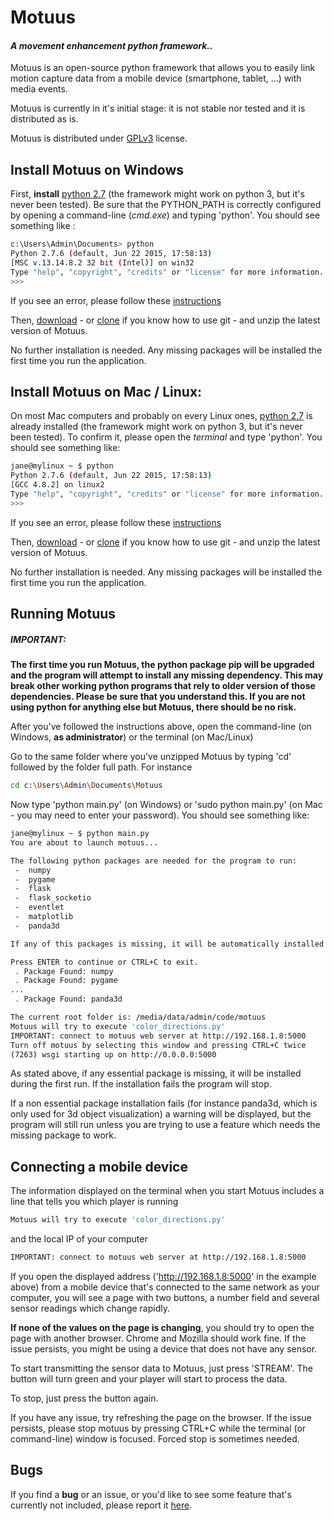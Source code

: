 # Motuus

#### *A movement enhancement python framework..*

Motuus is an open-source python framework that allows you to easily link motion capture data from a mobile device (smartphone, tablet, ...) with media events.

Motuus is currently in it's initial stage: it is not stable nor tested and it is distributed as is.

Motuus is distributed under [GPLv3] license.
## Install Motuus on Windows

First, **install** [python 2.7] (the framework might work on python 3, but it's never been tested). Be sure that the PYTHON_PATH is correctly configured by opening a command-line (*cmd.exe*) and typing 'python'. You should see something like :
```sh
c:\Users\Admin\Documents> python
Python 2.7.6 (default, Jun 22 2015, 17:58:13)
[MSC v.13.14.8.2 32 bit (Intel)] on win32
Type "help", "copyright", "credits" or "license" for more information.
>>>
```
If you see an error, please follow these [instructions](https://docs.python.org/2.7/using/windows.html#excursus-setting-environment-variables)

Then, [download] - or [clone] if you know how to use git - and unzip the latest version of Motuus.

No further installation is needed. Any missing packages will be installed the first time you run the application.

## Install Motuus on Mac / Linux:

On most Mac computers and probably on every Linux ones, [python 2.7] is already installed (the framework might work on python 3, but it's never been tested). To confirm it, please open the *terminal* and type 'python'. You should see something like:
```sh
jane@mylinux ~ $ python
Python 2.7.6 (default, Jun 22 2015, 17:58:13)
[GCC 4.8.2] on linux2
Type "help", "copyright", "credits" or "license" for more information.
>>>
```

If you see an error, please follow these [instructions](https://docs.python.org/2.7/using/mac.html#excursus-setting-environment-variables)

Then, [download] - or [clone] if you know how to use git - and unzip the latest version of Motuus.

No further installation is needed. Any missing packages will be installed the first time you run the application.

## Running Motuus
##### IMPORTANT:
**The first time you run Motuus, the python package pip will be upgraded and the program will attempt to install any missing dependency. This may break other working python programs that rely to older version of those dependencies. Please be sure that you understand this. If you are not using python for anything else but Motuus, there should be no risk.**

After you've followed the instructions above, open the command-line (on Windows, **as administrator**) or the terminal (on Mac/Linux)

Go to the same folder where you've unzipped Motuus by typing 'cd' followed by the folder full path. For instance
```sh
cd c:\Users\Admin\Documents\Motuus
```
Now type 'python main.py' (on Windows) or 'sudo python main.py' (on Mac - you may need to enter your password). You should see something like:
```sh
jane@mylinux ~ $ python main.py
You are about to launch motuus...

The following python packages are needed for the program to run:
 -  numpy
 -  pygame
 -  flask
 -  flask_socketio
 -  eventlet
 -  matplotlib
 -  panda3d

If any of this packages is missing, it will be automatically installed

Press ENTER to continue or CTRL+C to exit.
 . Package Found: numpy
 . Package Found: pygame
...
 . Package Found: panda3d

The current root folder is: /media/data/admin/code/motuus
Motuus will try to execute 'color_directions.py'
IMPORTANT: connect to motuus web server at http://192.168.1.8:5000
Turn off motuus by selecting this window and pressing CTRL+C twice
(7263) wsgi starting up on http://0.0.0.0:5000
```
As stated above, if any essential package is missing, it will be installed during the first run. If the installation fails the program will stop.

If a non essential package installation fails (for instance panda3d, which is only used for 3d object visualization) a warning will be displayed, but the program will still run unless you are trying to use a feature which needs the missing package to work.
## Connecting a mobile device
The information displayed on the terminal when you start Motuus includes a line that tells you which player is running
```sh
Motuus will try to execute 'color_directions.py'
```
and the local IP of your computer
```sh
IMPORTANT: connect to motuus web server at http://192.168.1.8:5000
```
If you open the displayed address ('http://192.168.1.8:5000' in the example above) from a mobile device that's connected to the same network as your computer, you will see a page with two buttons, a number field and several sensor readings which change rapidly.

**If none of the values on the page is changing**, you should try to open the page with another browser. Chrome and Mozilla should work fine. If the issue persists, you might be using a device that does not have any sensor.

To start transmitting the sensor data to Motuus, just press 'STREAM'. The button will turn green and your player will start to process the data.

To stop, just press the button again.

If you have any issue, try refreshing the page on the browser. If the issue persists, please stop motuus by pressing CTRL+C while the terminal (or command-line) window is focused. Forced stop is sometimes needed.

## Bugs
If you find a **bug** or an issue, or you'd like to see some feature that's currently not included, please report it [here].

[GPLv3]: <http://choosealicense.com/licenses/gpl-3.0/#>
[here]: <https://github.com/Vysybyl/motuus/issues>
[python 2.7]: <https://www.python.org/downloads/windows/>
[download]: <https://github.com/Vysybyl/motuus/archive/master.zip>
[clone]:<https://github.com/Vysybyl/motuus.git>
